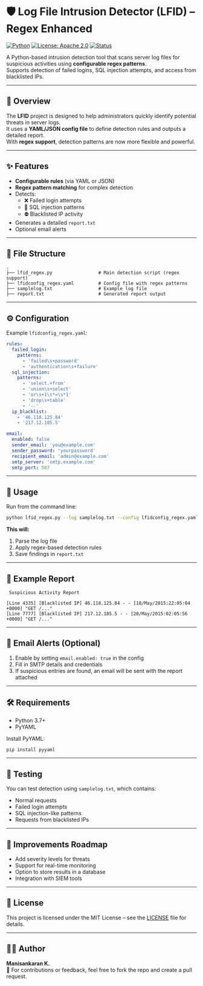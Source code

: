 # 🛡️ Log File Intrusion Detector (LFID) – Regex Enhanced

[![Python](https://img.shields.io/badge/python-3.7%2B-blue)](https://www.python.org/)
[![License: Apache 2.0 ](https://img.shields.io/badge/License-Apache-2.0-yellow.svg)](LICENSE)
[![Status](https://img.shields.io/badge/status-active-success.svg)]()

A Python-based intrusion detection tool that scans server log files for suspicious activities using **configurable regex patterns**.  
Supports detection of failed logins, SQL injection attempts, and access from blacklisted IPs.

---

## 📌 Overview

The **LFID** project is designed to help administrators quickly identify potential threats in server logs.  
It uses a **YAML/JSON config file** to define detection rules and outputs a detailed report.  
With **regex support**, detection patterns are now more flexible and powerful.

---

## ✨ Features

- **Configurable rules** (via YAML or JSON)
- **Regex pattern matching** for complex detection
- Detects:
  - ❌ Failed login attempts
  - 🚨 SQL injection patterns
  - ⛔ Blacklisted IP activity
- Generates a detailed `report.txt`
- Optional email alerts

---

## 📁 File Structure

```plaintext
.
├── lfid_regex.py                 # Main detection script (regex support)
├── lfidconfig_regex.yaml         # Config file with regex patterns
├── samplelog.txt                 # Example log file
├── report.txt                    # Generated report output
```

---

## ⚙️ Configuration

Example `lfidconfig_regex.yaml`:

```yaml
rules:
  failed_login:
    patterns:
      - 'failed\s+password'
      - 'authentication\s+failure'
  sql_injection:
    patterns:
      - 'select.+from'
      - 'union\s+select'
      - 'or\s+1\s*=\s*1'
      - 'drop\s+table'
      - '--'
  ip_blacklist:
    - '46.118.125.84'
    - '217.12.185.5'

email:
  enabled: false
  sender_email: 'you@example.com'
  sender_password: 'yourpassword'
  recipient_email: 'admin@example.com'
  smtp_server: 'smtp.example.com'
  smtp_port: 587
```

---

## 🚀 Usage

Run from the command line:

```bash
python lfid_regex.py --log samplelog.txt --config lfidconfig_regex.yaml
```

**This will:**
1. Parse the log file
2. Apply regex-based detection rules
3. Save findings in `report.txt`

---

## 📄 Example Report

```plaintext
 Suspicious Activity Report 

[Line 4335] [Blacklisted IP] 46.118.125.84 - - [18/May/2015:22:05:04 +0000] "GET /..."
[Line 7777] [Blacklisted IP] 217.12.185.5 - - [20/May/2015:02:05:56 +0000] "GET /..."
```

---

## 📧 Email Alerts (Optional)

1. Enable by setting `email.enabled: true` in the config
2. Fill in SMTP details and credentials
3. If suspicious entries are found, an email will be sent with the report attached

---

## 🛠️ Requirements

- Python 3.7+
- PyYAML

Install PyYAML:

```bash
pip install pyyaml
```

---

## 🧪 Testing

You can test detection using `samplelog.txt`, which contains:
- Normal requests
- Failed login attempts
- SQL injection-like patterns
- Requests from blacklisted IPs

---

## 📌 Improvements Roadmap

- Add severity levels for threats
- Support for real-time monitoring
- Option to store results in a database
- Integration with SIEM tools

---

## 📜 License

This project is licensed under the MIT License – see the [LICENSE](LICENSE) file for details.

---

## 👨‍💻 Author

**Manisankaran K.**  
📧 For contributions or feedback, feel free to fork the repo and create a pull request.
